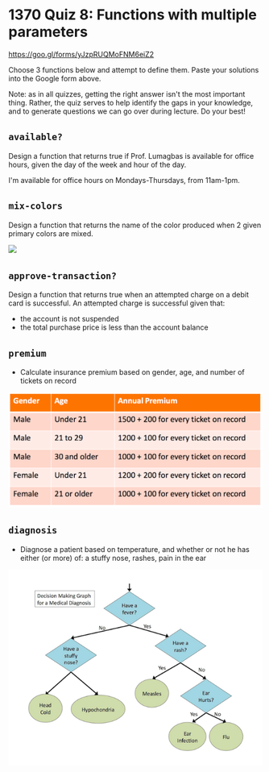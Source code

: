 # 1370 Quiz 8: Functions with multiple parameters

<https://goo.gl/forms/yJzpRUQMoFNM6eiZ2>

Choose 3 functions below and attempt to define them. Paste your solutions into the Google form above. 

Note: as in all quizzes, getting the right answer isn't the most important thing. Rather, the quiz serves to help identify the gaps in your knowledge, and to generate questions we can go over during lecture. Do your best!

## `available?`

Design a function that returns true if Prof. Lumagbas is available for office hours, given the day of the week and hour of the day.

I'm available for office hours on Mondays-Thursdays, from 11am-1pm.

## `mix-colors`

Design a function that returns the name of the color produced when 2 given primary colors are mixed.

![](https://www.faspaints.com/uploads/4/7/2/6/47269167/primary-colours_orig.jpg)


## `approve-transaction?`

Design a function that returns true when an attempted charge on a debit card is successful. An attempted charge is successful given that:

- the account is not suspended
- the total purchase price is less than the account balance

## `premium`

- Calculate insurance premium based on gender, age, and number of tickets on record

![](insurance-premium.png)


## `diagnosis`

- Diagnose a patient based on temperature, and whether or not he has either (or more) of: a stuffy nose, rashes, pain in the ear

![](diagnosis.png)
